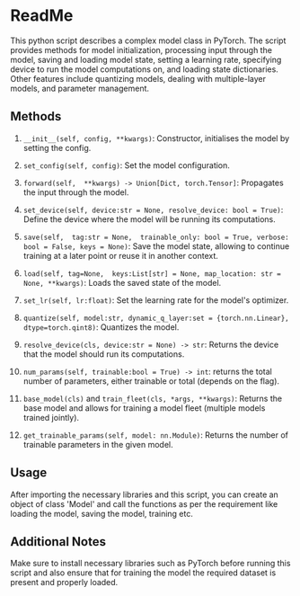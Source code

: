 # ReadMe

This python script describes a complex model class in PyTorch. The script provides methods for model initialization, processing input through the model, saving and loading model state, setting a learning rate, specifying device to run the model computations on, and loading state dictionaries. Other features include quantizing models, dealing with multiple-layer models, and parameter management.

## Methods

1. `__init__(self, config, **kwargs)`: Constructor, initialises the model by setting the config.

2. `set_config(self, config)`: Set the model configuration.

3. `forward(self,  **kwargs) -> Union[Dict, torch.Tensor]`: Propagates the input through the model.

4. `set_device(self, device:str = None, resolve_device: bool = True)`: Define the device where the model will be running its computations.

5. `save(self,  tag:str = None,  trainable_only: bool = True, verbose: bool = False, keys = None)`: Save the model state, allowing to continue training at a later point or reuse it in another context.

6. `load(self, tag=None,  keys:List[str] = None, map_location: str = None, **kwargs)`: Loads the saved state of the model.

7. `set_lr(self, lr:float)`: Set the learning rate for the model's optimizer.

8. `quantize(self, model:str, dynamic_q_layer:set = {torch.nn.Linear}, dtype=torch.qint8)`: Quantizes the model.

9. `resolve_device(cls, device:str = None) -> str`: Returns the device that the model should run its computations.

10. `num_params(self, trainable:bool = True) -> int`: returns the total number of parameters, either trainable or total (depends on the flag).

11. `base_model(cls)` and `train_fleet(cls, *args, **kwargs)`: Returns the base model and allows for training a model fleet (multiple models trained jointly).

12. `get_trainable_params(self, model: nn.Module)`: Returns the number of trainable parameters in the given model.

## Usage

After importing the necessary libraries and this script, you can create an object of class 'Model' and call the functions as per the requirement like loading the model, saving the model, training etc.

## Additional Notes

Make sure to install necessary libraries such as PyTorch before running this script and also ensure that for training the model the required dataset is present and properly loaded.